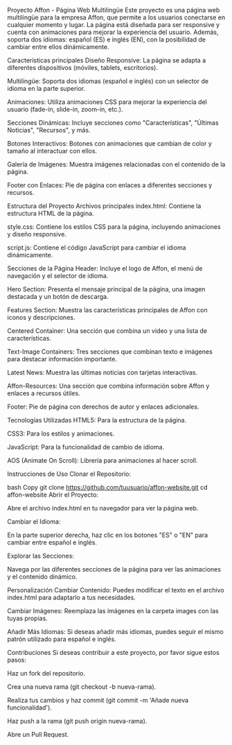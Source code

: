 Proyecto Affon - Página Web Multilingüe
Este proyecto es una página web multilingüe para la empresa Affon, que permite a los usuarios conectarse en cualquier momento y lugar. La página está diseñada para ser responsive y cuenta con animaciones para mejorar la experiencia del usuario. Además, soporta dos idiomas: español (ES) e inglés (EN), con la posibilidad de cambiar entre ellos dinámicamente.

Características principales
Diseño Responsive: La página se adapta a diferentes dispositivos (móviles, tablets, escritorios).

Multilingüe: Soporta dos idiomas (español e inglés) con un selector de idioma en la parte superior.

Animaciones: Utiliza animaciones CSS para mejorar la experiencia del usuario (fade-in, slide-in, zoom-in, etc.).

Secciones Dinámicas: Incluye secciones como "Características", "Últimas Noticias", "Recursos", y más.

Botones Interactivos: Botones con animaciones que cambian de color y tamaño al interactuar con ellos.

Galería de Imágenes: Muestra imágenes relacionadas con el contenido de la página.

Footer con Enlaces: Pie de página con enlaces a diferentes secciones y recursos.

Estructura del Proyecto
Archivos principales
index.html: Contiene la estructura HTML de la página.

style.css: Contiene los estilos CSS para la página, incluyendo animaciones y diseño responsive.

script.js: Contiene el código JavaScript para cambiar el idioma dinámicamente.

Secciones de la Página
Header: Incluye el logo de Affon, el menú de navegación y el selector de idioma.

Hero Section: Presenta el mensaje principal de la página, una imagen destacada y un botón de descarga.

Features Section: Muestra las características principales de Affon con iconos y descripciones.

Centered Container: Una sección que combina un video y una lista de características.

Text-Image Containers: Tres secciones que combinan texto e imágenes para destacar información importante.

Latest News: Muestra las últimas noticias con tarjetas interactivas.

Affon-Resources: Una sección que combina información sobre Affon y enlaces a recursos útiles.

Footer: Pie de página con derechos de autor y enlaces adicionales.

Tecnologías Utilizadas
HTML5: Para la estructura de la página.

CSS3: Para los estilos y animaciones.

JavaScript: Para la funcionalidad de cambio de idioma.

AOS (Animate On Scroll): Librería para animaciones al hacer scroll.

Instrucciones de Uso
Clonar el Repositorio:

bash
Copy
git clone https://github.com/tuusuario/affon-website.git
cd affon-website
Abrir el Proyecto:

Abre el archivo index.html en tu navegador para ver la página web.

Cambiar el Idioma:

En la parte superior derecha, haz clic en los botones "ES" o "EN" para cambiar entre español e inglés.

Explorar las Secciones:

Navega por las diferentes secciones de la página para ver las animaciones y el contenido dinámico.

Personalización
Cambiar Contenido: Puedes modificar el texto en el archivo index.html para adaptarlo a tus necesidades.

Cambiar Imágenes: Reemplaza las imágenes en la carpeta images con las tuyas propias.

Añadir Más Idiomas: Si deseas añadir más idiomas, puedes seguir el mismo patrón utilizado para español e inglés.

Contribuciones
Si deseas contribuir a este proyecto, por favor sigue estos pasos:

Haz un fork del repositorio.

Crea una nueva rama (git checkout -b nueva-rama).

Realiza tus cambios y haz commit (git commit -m 'Añade nueva funcionalidad').

Haz push a la rama (git push origin nueva-rama).

Abre un Pull Request.

